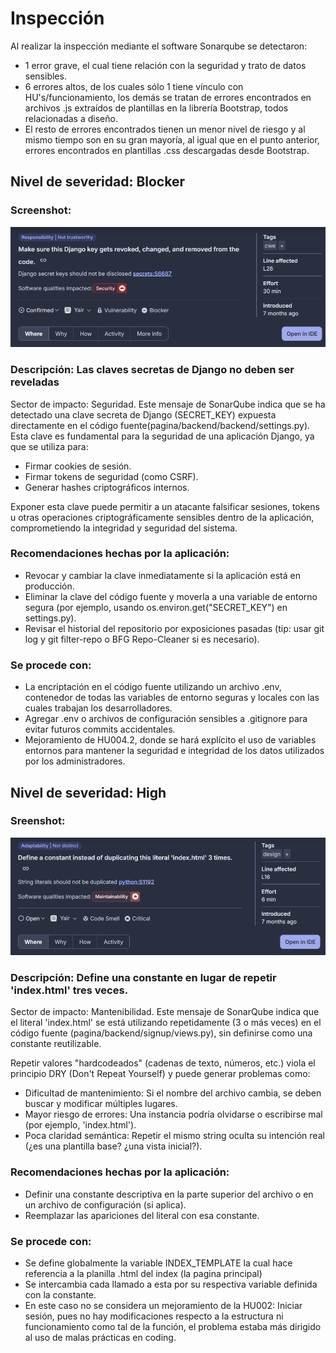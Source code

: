 # Inspección
Al realizar la inspección mediante el software Sonarqube se detectaron:
* 1 error grave, el cual tiene relación con la seguridad y trato de datos sensibles.
* 6 errores altos, de los cuales sólo 1 tiene vínculo con HU's/funcionamiento, los demás se tratan de errores encontrados en archivos .js extraídos de plantillas en la librería Bootstrap, todos relacionadas a diseño.
* El resto de errores encontrados tienen un menor nivel de riesgo y al mismo tiempo son en su gran mayoría, al igual que en el punto anterior, errores encontrados en plantillas .css descargadas desde Bootstrap.
## Nivel de severidad: Blocker
### Screenshot:
![alt text](security.png)
### Descripción: Las claves secretas de Django no deben ser reveladas
Sector de impacto: Seguridad.
Este mensaje de SonarQube indica que se ha detectado una clave secreta de Django (SECRET_KEY) expuesta directamente en el código fuente(pagina/backend/backend/settings.py). Esta clave es fundamental para la seguridad de una aplicación Django, ya que se utiliza para:

* Firmar cookies de sesión.
* Firmar tokens de seguridad (como CSRF).
* Generar hashes criptográficos internos.

Exponer esta clave puede permitir a un atacante falsificar sesiones, tokens u otras operaciones criptográficamente sensibles dentro de la aplicación, comprometiendo la integridad y seguridad del sistema.
### Recomendaciones hechas por la aplicación:
* Revocar y cambiar la clave inmediatamente si la aplicación está en producción.
* Eliminar la clave del código fuente y moverla a una variable de entorno segura (por ejemplo, usando os.environ.get("SECRET_KEY") en settings.py).
* Revisar el historial del repositorio por exposiciones pasadas (tip: usar git log y git filter-repo o BFG Repo-Cleaner si es necesario).
### Se procede con:
* La encriptación en el código fuente utilizando un archivo .env, contenedor de todas las variables de entorno seguras y locales con las cuales trabajan los desarrolladores.
* Agregar .env o archivos de configuración sensibles a .gitignore para evitar futuros commits accidentales.
* Mejoramiento de HU004.2, donde se hará explícito el uso de variables entornos para mantener la seguridad e integridad de los datos utilizados por los administradores.

## Nivel de severidad: High
### Sreenshot:
![alt text](maintainability.png)
### Descripción: Define una constante en lugar de repetir 'index.html' tres veces.
Sector de impacto: Mantenibilidad.
Este mensaje de SonarQube indica que el literal 'index.html' se está utilizando repetidamente (3 o más veces) en el código fuente  (pagina/backend/signup/views.py), sin definirse como una constante reutilizable.

Repetir valores "hardcodeados" (cadenas de texto, números, etc.) viola el principio DRY (Don't Repeat Yourself) y puede generar problemas como:

* Dificultad de mantenimiento: Si el nombre del archivo cambia, se deben buscar y modificar múltiples lugares.
* Mayor riesgo de errores: Una instancia podría olvidarse o escribirse mal (por ejemplo, 'index.html').
* Poca claridad semántica: Repetir el mismo string oculta su intención real (¿es una plantilla base? ¿una vista inicial?).
### Recomendaciones hechas por la aplicación:
* Definir una constante descriptiva en la parte superior del archivo o en un archivo de configuración (si aplica).
* Reemplazar las apariciones del literal con esa constante.
### Se procede con:
* Se define globalmente la variable INDEX_TEMPLATE la cual hace referencia a la planilla .html del index (la pagina principal)
* Se intercambia cada llamado a esta por su respectiva variable definida con la constante.
* En este caso no se considera un mejoramiento de la HU002: Iniciar sesión, pues no hay modificaciones respecto a la estructura ni funcionamiento como tal de la función, el problema estaba más dirigido al uso de malas prácticas en coding.
